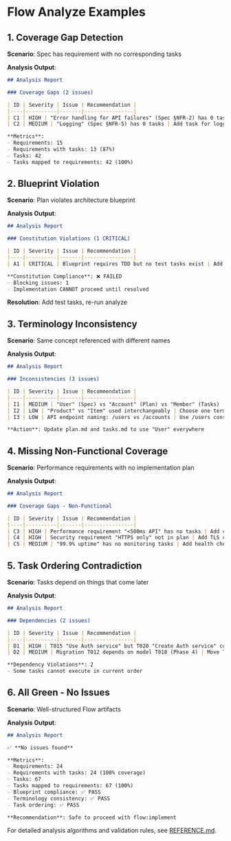 # Flow Analyze Examples

## 1. Coverage Gap Detection

**Scenario**: Spec has requirement with no corresponding tasks

**Analysis Output**:
```markdown
## Analysis Report

### Coverage Gaps (2 issues)

| ID | Severity | Issue | Recommendation |
|----|----------|-------|----------------|
| C1 | HIGH | "Error handling for API failures" (Spec §NFR-2) has 0 tasks | Add tasks for error middleware, error responses |
| C2 | MEDIUM | "Logging" (Spec §NFR-5) has 0 tasks | Add task for logger setup |

**Metrics**:
- Requirements: 15
- Requirements with tasks: 13 (87%)
- Tasks: 42
- Tasks mapped to requirements: 42 (100%)
```

## 2. Blueprint Violation

**Scenario**: Plan violates architecture blueprint

**Analysis Output**:
```markdown
## Analysis Report

### Constitution Violations (1 CRITICAL)

| ID | Severity | Issue | Recommendation |
|----|----------|-------|----------------|
| A1 | CRITICAL | Blueprint requires TDD but no test tasks exist | Add test tasks for each feature |

**Constitution Compliance**: ❌ FAILED
- Blocking issues: 1
- Implementation CANNOT proceed until resolved
```

**Resolution**: Add test tasks, re-run analyze

## 3. Terminology Inconsistency

**Scenario**: Same concept referenced with different names

**Analysis Output**:
```markdown
## Analysis Report

### Inconsistencies (3 issues)

| ID | Severity | Issue | Recommendation |
|----|----------|-------|----------------|
| I1 | MEDIUM | "User" (Spec) vs "Account" (Plan) vs "Member" (Tasks) | Standardize to "User" |
| I2 | LOW | "Product" vs "Item" used interchangeably | Choose one term consistently |
| I3 | LOW | API endpoint naming: /users vs /accounts | Use /users consistently |

**Action**: Update plan.md and tasks.md to use "User" everywhere
```

## 4. Missing Non-Functional Coverage

**Scenario**: Performance requirements with no implementation plan

**Analysis Output**:
```markdown
## Analysis Report

### Coverage Gaps - Non-Functional

| ID | Severity | Issue | Recommendation |
|----|----------|-------|----------------|
| C3 | HIGH | Performance requirement "<500ms API" has no tasks | Add caching, indexing, query optimization tasks |
| C4 | HIGH | Security requirement "HTTPS only" not in plan | Add TLS configuration task |
| C5 | MEDIUM | "99.9% uptime" has no monitoring tasks | Add health checks, monitoring setup |
```

## 5. Task Ordering Contradiction

**Scenario**: Tasks depend on things that come later

**Analysis Output**:
```markdown
## Analysis Report

### Dependencies (2 issues)

| ID | Severity | Issue | Recommendation |
|----|----------|-------|----------------|
| D1 | HIGH | T015 "Use Auth service" but T020 "Create Auth service" comes later | Reorder: T020 before T015 |
| D2 | MEDIUM | Migration T012 depends on model T018 (Phase 4) | Move T018 to Phase 2 |

**Dependency Violations**: 2
- Some tasks cannot execute in current order
```

## 6. All Green - No Issues

**Scenario**: Well-structured Flow artifacts

**Analysis Output**:
```markdown
## Analysis Report

✅ **No issues found**

**Metrics**:
- Requirements: 24
- Requirements with tasks: 24 (100% coverage)
- Tasks: 67
- Tasks mapped to requirements: 67 (100%)
- Blueprint compliance: ✅ PASS
- Terminology consistency: ✅ PASS
- Task ordering: ✅ PASS

**Recommendation**: Safe to proceed with flow:implement
```

For detailed analysis algorithms and validation rules, see [REFERENCE.md](./REFERENCE.md).

